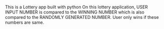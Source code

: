 This is a Lottery app built with python
On this lottery application, USER INPUT NUMBER is compared to the WINNING NUMBER which is also compared to the RANDOMLY GENERATED NUMBER.  User only wins if these numbers are same.
